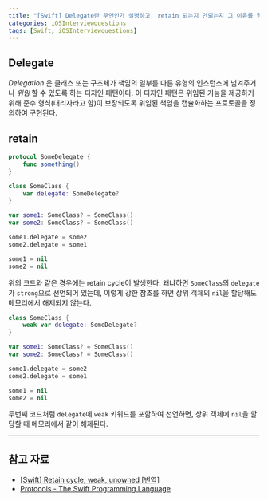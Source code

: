 ```yaml
---
title: "[Swift] Delegate란 무언인가 설명하고, retain 되는지 안되는지 그 이유를 함께 설명하시오."
categories: iOSInterviewquestions
tags: [Swift, iOSInterviewquestions]
---
```


## Delegate
_Delegation_ 은 클래스 또는 구조체가 책임의 일부를 다른 유형의 인스턴스에 넘겨주거나 _위임_ 할 수 있도록 하는 디자인 패턴이다. 이 디자인 패턴은 위임된 기능을 제공하기 위해 준수 형식(대리자라고 함)이 보장되도록 위임된 책임을 캡슐화하는 프로토콜을 정의하여 구현된다.

## retain
```swift
protocol SomeDelegate {
    func something()
}
```

```swift
class SomeClass {
    var delegate: SomeDelegate?
}

var some1: SomeClass? = SomeClass()
var some2: SomeClass? = SomeClass()

some1.delegate = some2
some2.delegate = some1

some1 = nil
some2 = nil
```

위의 코드와 같은 경우에는 retain cycle이 발생한다. 왜냐하면 `SomeClass`의 `delegate`가 `strong`으로 선언되어 있는데, 이렇게 강한 참조를 하면 상위 객체의 `nil`을 할당해도 메모리에서 해제되지 않는다.

```swift
class SomeClass {
    weak var delegate: SomeDelegate?
}

var some1: SomeClass? = SomeClass()
var some2: SomeClass? = SomeClass()

some1.delegate = some2
some2.delegate = some1

some1 = nil
some2 = nil
```

두번째 코드처럼 `delegate`에 `weak` 키워드를 포함하여 선언하면, 상위 객체에 `nil`을 할당할 때 메모리에서 같이 해제된다.

---

## 참고 자료
- [[Swift] Retain cycle, weak, unowned [번역]](https://baked-corn.tistory.com/30)
- [Protocols - The Swift Programming Language](https://docs.swift.org/swift-book/LanguageGuide/Protocols.html)
